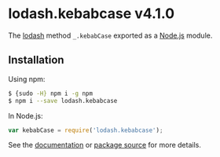 # lodash.kebabcase v4.1.0

The [lodash](https://lodash.com/) method `_.kebabCase` exported as a [Node.js](https://nodejs.org/) module.

## Installation

Using npm:
```bash
$ {sudo -H} npm i -g npm
$ npm i --save lodash.kebabcase
```

In Node.js:
```js
var kebabCase = require('lodash.kebabcase');
```

See the [documentation](https://lodash.com/docs#kebabCase) or [package source](https://github.com/lodash/lodash/blob/4.1.0-npm-packages/lodash.kebabcase) for more details.
